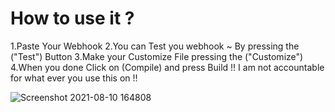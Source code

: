 # How to use it ?
1.Paste Your Webhook 
2.You can Test you webhook ~ By pressing the ("Test") Button 
3.Make your Customize File  pressing the ("Customize") 
4.When you done Click on (Compile) and press Build
!! I am not accountable for what ever you use this on !!

![Screenshot 2021-08-10 164808](https://user-images.githubusercontent.com/88722176/128878820-7f8b8001-4729-4dbf-8b53-ec41e974c40a.png)

